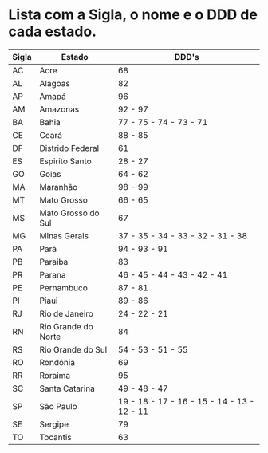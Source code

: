 # Lista com a Sigla, o nome e o DDD de cada estado.

Sigla	|	Estado	            |	DDD's
------|---------------------|---------
AC    |	Acre	              |	68
AL	  |	Alagoas	            |	82
AP	  |	Amapá	              |	96
AM	  |	Amazonas	          |	92 - 97
BA	  |	Bahia	              |	77 - 75 - 74 - 73 - 71
CE	  |	Ceará	              |	88 - 85
DF	  |	Distrido Federal	  |	61
ES	  |	Espirito Santo	    |	28 - 27
GO	  |	Goias	              |	64 - 62
MA	  |	Maranhão	          |	98 - 99
MT	  |	Mato Grosso	        |	66 - 65
MS	  |	Mato Grosso do Sul	|	67
MG	  |	Minas Gerais	      |	37 - 35 - 34 - 33 - 32 - 31 - 38
PA	  |	Pará	              |	94 - 93 - 91
PB	  |	Paraiba	            |	83
PR	  |	Parana	            |	46 - 45 - 44 - 43 - 42 - 41
PE	  |	Pernambuco	        |	87 - 81
PI	  |	Piaui	              |	89 - 86
RJ	  |	Rio de Janeiro	    |	24 - 22 - 21
RN	  |	Rio Grande do Norte	|	84
RS	  |	Rio Grande do Sul 	|	54 - 53 - 51 - 55
RO	  |	Rondônia	          |	69
RR	  |	Roraima	            |	95
SC	  |	Santa Catarina	    |	49 - 48 - 47
SP	  |	São Paulo         	|	19 - 18 - 17 - 16 - 15 - 14 - 13 - 12 - 11
SE	  |	Sergipe	            |	79
TO	  |	Tocantis	          |	63
